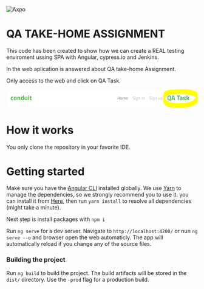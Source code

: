 ![Axpo](https://eligenio.com/wp-content/uploads/2023/06/Axpo_energia.png)

# QA TAKE-HOME ASSIGNMENT

This code has been created to show how we can create a REAL testing enviroment ussing SPA with Angular, cypress.io and Jenkins.

In the web aplication is answered about QA take-home Assignment.

Only access to the web and click on QA Task.

![Qa-Task](https://github.com/thelastsandbox/Axpo_QA_Tasks/blob/main/src/app/features/article/routes/qa-tasks/imgs/Qa_task_tab.PNG?raw=true)

# How it works

You only clone the repository in your favorite IDE.

# Getting started

Make sure you have the [Angular CLI](https://github.com/angular/angular-cli#installation) installed globally. We use [Yarn](https://yarnpkg.com) to manage the dependencies, so we strongly recommend you to use it. you can install it from [Here](https://yarnpkg.com/en/docs/install), then run `yarn install` to resolve all dependencies (might take a minute).

Next step is install packages with `npm i`

Run `ng serve` for a dev server. Navigate to `http://localhost:4200/` or nun `ng serve --o` and browser open the web automaticly. The app will automatically reload if you change any of the source files.

### Building the project

Run `ng build` to build the project. The build artifacts will be stored in the `dist/` directory. Use the `-prod` flag for a production build.
